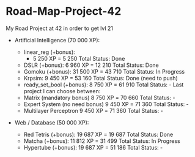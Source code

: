 # Road-Map-Project-42
My Road Project at 42 in order to get lvl 21

- Artificial Intelligence (70 000 XP):
  - linear_reg (+bonus):
    - 5 250 XP  =  5 250 Total         Status: Done
  - DSLR (+bonus):                    6 960 XP  = 12 210 Total         Status: Done
  - Gomoku (+bonus):                  31 500 XP = 43 710 Total         Status: In Progress
  - Krpsim:                           9 450 XP  = 53 160 Total         Status: Done (need to push)
  - ready_set_bool (+bonus):          8 750 XP  = 61 910 Total         Status: -
  Last project I can choose between:
  - Matrix (mandatory bonus)          8 750 XP  = 70 660 Total         Status: -
  - Expert System (no need bonus)     9 450 XP  = 71 360 Total         Status: -
  - Multilayer Perceptron             9 450 XP  = 71 360 Total         Status: -
  
- Web / Database (50 000 XP):
  - Red Tetris (+bonus):             19 687 XP = 19 687 Total         Status: Done
  - Matcha (+bonus):                 11 812 XP = 31 499 Total         Status: In Progress
  - Hypertube (+bonus):              19 687 XP = 51 186 Total         Status: -
